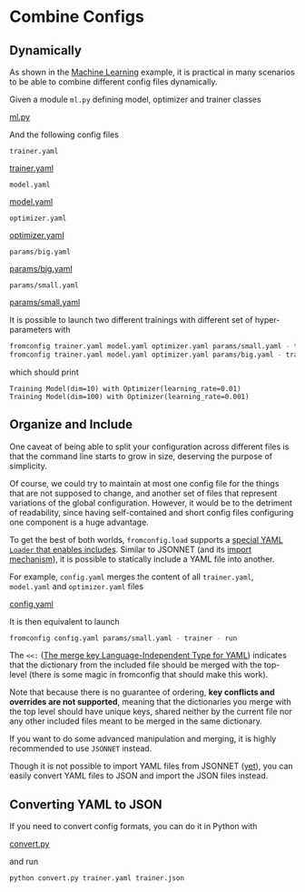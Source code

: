 # Combine Configs <!-- {docsify-ignore} -->

## Dynamically

As shown in the [Machine Learning](examples/machine-learning/) example, it is practical in many scenarios to be able to combine different config files dynamically.

Given a module `ml.py` defining model, optimizer and trainer classes

[ml.py](ml.py ':include :type=code python')

And the following config files

`trainer.yaml`

[trainer.yaml](trainer.yaml ':include :type=code yaml')

`model.yaml`

[model.yaml](model.yaml ':include :type=code yaml')

`optimizer.yaml`

[optimizer.yaml](optimizer.yaml ':include :type=code yaml')

`params/big.yaml`

[params/big.yaml](params/big.yaml ':include :type=code yaml')

`params/small.yaml`

[params/small.yaml](params/small.yaml ':include :type=code yaml')


It is possible to launch two different trainings with different set of hyper-parameters with

```bash
fromconfig trainer.yaml model.yaml optimizer.yaml params/small.yaml - trainer - run
fromconfig trainer.yaml model.yaml optimizer.yaml params/big.yaml - trainer - run
```

which should print

```
Training Model(dim=10) with Optimizer(learning_rate=0.01)
Training Model(dim=100) with Optimizer(learning_rate=0.001)
```

## Organize and Include

One caveat of being able to split your configuration across different files is that the command line starts to grow in size, deserving the purpose of simplicity.

Of course, we could try to maintain at most one config file for the things that are not supposed to change, and another set of files that represent variations of the global configuration. However, it would be to the detriment of readability, since having self-contained and short config files configuring one component is a huge advantage.

To get the best of both worlds, `fromconfig.load` supports a [special YAML `Loader` that enables includes](https://stackoverflow.com/questions/528281/how-can-i-include-a-yaml-file-inside-another). Similar to JSONNET (and its [import mechanism](https://jsonnet.org/learning/tutorial.html)), it is possible to statically include a YAML file into another.

For example, `config.yaml` merges the content of all `trainer.yaml`, `model.yaml` and `optimizer.yaml` files

[config.yaml](config.yaml ':include :type=code yaml')

It is then equivalent to launch

```bash
fromconfig config.yaml params/small.yaml - trainer - run
```

The `<<:` ([The merge key Language-Independent Type for YAML](https://yaml.org/type/merge.html)) indicates that the dictionary from the included file should be merged with the top-level (there is some magic in fromconfig that should make this work).

Note that because there is no guarantee of ordering, __key conflicts and overrides are not supported__, meaning that the dictionaries you merge with the top level should have unique keys, shared neither by the current file nor any other included files meant to be merged in the same dictionary.

If you want to do some advanced manipulation and merging, it is highly recommended to use `JSONNET` instead.

Though it is not possible to import YAML files from JSONNET ([yet](https://github.com/google/jsonnet/issues/460)), you can easily convert YAML files to JSON and import the JSON files instead.

## Converting YAML to JSON

If you need to convert config formats, you can do it in Python with

[convert.py](convert.py ':include :type=code python')

and run

```bash
python convert.py trainer.yaml trainer.json
```
